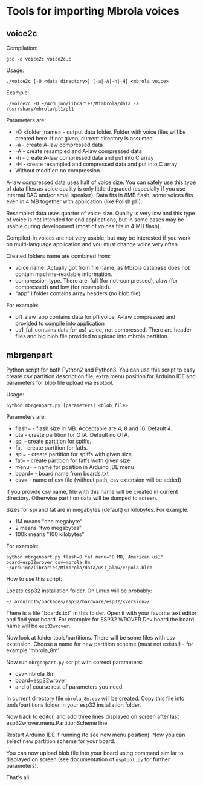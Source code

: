 # Tools for importing Mbrola voices

## voice2c

Compilation:
```
gcc -o voice2c voice2c.c
```

Usage:
```
./voice2c [-O <data_directory>] [-a|-A|-h|-H] <mbrola_voice>
```

Example:
```
./voice2c -O ~/Arduino/libraries/Mimbrola/data -a /usr/share/mbrola/pl1/pl1
```

Parameters are:

- -O <folder_name> - output data folder.
   Folder with voice files will be created here. If not given, current
   directory is assumed.
- -a - create A-law compressed data
- -A - create resampled and A-law compressed data
- -h - create A-law compressed data and put into C array
- -H - create resampled and compressed data and put into C array
- Without modifier: no compression.

A-law compressed data uses half of voice size. You can safely use this
type of data files as voice quality is only little degraded (especially
if you use internal DAC and/or small speaker). Data fits in 8MB flash,
some voices fits even in 4 MB together with application (like Polish
pl1).

Resampled data uses quarter of voice size. Quality is very low and this
type of voice is not intended for end applications, but in some cases
may be usable during development (most of voices fits in 4 MB flash).

Compiled-in voices are not very usable, but may be interested if you
work on multi-language application and you must change voice very
often.

Created folders name are combined from:
- voice name. Actually got from file name, as Mbrola database does not contain machine-readable information.
- compression type. There are: full (for not-compressed), alaw (for compressed) and low (for resampled).
- "app" i folder contains array headers (no blob file)

For example:
- pl1_alaw_app contains data for pl1 voice, A-law compressed and
  provided to compile into application
- us1_full contains data for us1_voice, not compressed.
  There are header files and big blob file provided to upload into
  mbrola partition.

## mbrgenpart

Python script for both Python2 and Python3. You can use this script
to easy create csv partition description file, extra menu position
for Arduino IDE and parameters for blob file upload via esptool.

Usage:
```
python mbrgenpart.py [parameters] <blob_file>
```

Parameters are:
-  flash=<size> - flash size in MB. Acceptable are 4, 8 and 16. Default 4.
-  ota - create partition for OTA. Default no OTA.
-  spi - create partition for spiffs.
-  fat - create partition for fatfs.
-  spi=<size> - create partition for spiffs with given size
-  fat=<size> - create partition for fatfs woth given size
-  menu=<name> - name for position in Arduino IDE menu
-  board=<name> - board name from boards.txt
-  csv=<name> - name of csv file (without path, csv extension will be added)

If you provide csv name, file with this name will be created in current
directory. Otherwise partition data will be dumped to screen.

Sizes for spi and fat are in megabytes (default) or kilobytes. For example:
- 1M means "one megabyte"
- 2 means "two megabytes"
- 100k means "100 kilobytes"

For example:
```
python mbrgenpart.py flash=8 fat menu="8 MB, American us1" board=esp32wrover csv=mbrola_8m ~/Arduino/libraries/Mimbrola/data/us1_alaw/espola.blob
```

How to use this script:

Locate esp32 installation folder. On Linux will be probably:
```
~/.arduino15/packages/esp32/hardware/esp32/<version>/
```
There is a file "boards.txt" in this folder. Open it with your favorite
text editor and find your board. For example: for ESP32 WROVER Dev board
the board name will be ```esp32wrover```.

Now look at folder tools/partitions. There will be some files with csv
extension. Choose a name for new partition scheme (must not exists!) -
for example 'mbrola_8m'

Now run ```mbrgenpart.py``` script with correct parameters:
- csv=mbrola_8m
- board=esp32wrover
- and of course rest of parameters you need.

In current directory file ```mbrola_8m.csv``` will be created. Copy
this file into tools/partitions folder in your esp32 installation
folder.

Now back to editor, and add three lines displayed on screen after last
esp32wrover.menu.PartitionScheme line.

Restart Arduino IDE if running (to see new menu position). Now you can
select new partition scheme for your board.

You can now upload blob file into your board using command similar to
displayed on screen (see documentation of ```esptool.py``` for further
parameters).

That's all.
